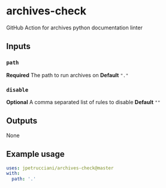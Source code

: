 # archives-check
GitHub Action for archives python documentation linter

## Inputs

### `path`

**Required** The path to run archives on
**Default** `"."`

### `disable`

**Optional** A comma separated list of rules to disable
**Default** `""`

## Outputs

None

## Example usage

```yaml
uses: jpetrucciani/archives-check@master
with:
  path: '.'
```